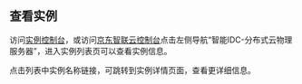## 查看实例

访问[实例控制台](https://cps-edge-console.jdcloud.com/instance/list)，或访问[京东智联云控制台](https://console.jdcloud.com/overview)点击左侧导航“智能IDC-分布式云物理服务器”，进入实例列表页可以查看实例信息。

点击列表中实例名称链接，可跳转到实例详情页面，查看更详细信息。
